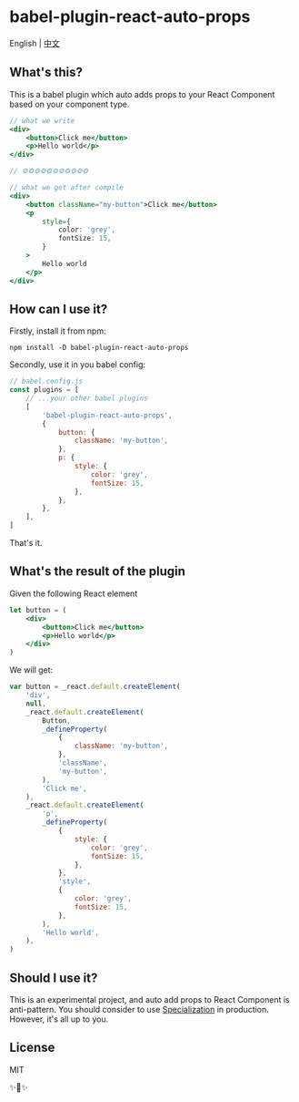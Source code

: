 # babel-plugin-react-auto-props

English | [中文](/README.zh.md)

## What's this?

This is a babel plugin which auto adds props to your React Component based on your component type.

```jsx
// what we write
<div>
    <button>Click me</button>
    <p>Hello world</p>
</div>

// ⚙⚙⚙⚙⚙⚙⚙⚙⚙⚙⚙

// what we get after compile
<div>
    <button className="my-button">Click me</button>
    <p 
        style={
            color: 'grey',
            fontSize: 15,
        }
    >
        Hello world
    </p>
</div>
```

## How can I use it?

Firstly, install it from npm:

```
npm install -D babel-plugin-react-auto-props
```

Secondly, use it in you babel config:

```js
// babel.config.js
const plugins = [
    // ...your other babel plugins
    [
        'babel-plugin-react-auto-props',
        {
            button: {
                className: 'my-button',
            },
            p: {
                style: {
                    color: 'grey',
                    fontSize: 15,
                },
            },
        },
    ],
]
```

That's it.

## What's the result of the plugin

Given the following React element

```jsx
let button = (
    <div>
        <button>Click me</button>
        <p>Hello world</p>
    </div>
)
```

We will get:

```js
var button = _react.default.createElement(
    'div',
    null,
    _react.default.createElement(
        Button,
        _defineProperty(
            {
                className: 'my-button',
            },
            'className',
            'my-button',
        ),
        'Click me',
    ),
    _react.default.createElement(
        'p',
        _defineProperty(
            {
                style: {
                    color: 'grey',
                    fontSize: 15,
                },
            },
            'style',
            {
                color: 'grey',
                fontSize: 15,
            },
        ),
        'Hello world',
    ),
)
```

## Should I use it?

This is an experimental project, and auto add props to React Component is anti-pattern. You should consider to use [Specialization](https://reactjs.org/docs/composition-vs-inheritance.html#specialization) in production. However, it's all up to you.

## License

MIT

✨🍰✨
